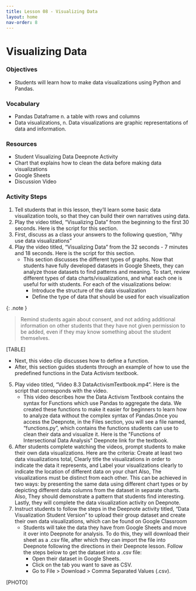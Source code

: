 ```yaml
---
title: Lesson 08 - Visualizing Data
layout: home
nav-order: 8
---
```


# Visualizing Data

### Objectives
- Students will learn how to make data visualizations using Python and Pandas.

### Vocabulary
- Pandas Dataframe n. a  table with rows and columns
- Data visualizations, n. Data visualizations are graphic representations of data and information.

### Resources
- Student Visualizing Data Deepnote Activity  
- Chart that explains how to clean the data before making data visualizations
- Google Sheets
- Discussion Video 

### Activity Steps

1. Tell students that in this lesson, they’ll learn some basic data visualization tools, so that they can build their own narratives using data.
2. Play the video titled, “Visualizing Data” from the beginning to the first 30 seconds. Here is the script for this section. 
3. First, discuss as a class your answers to the following question, “Why use data visualizations”
4. Play the video titled, “Visualizing Data” from the 32 seconds - 7 minutes and 18 seconds. Here is the script for this section. 
    - This section discusses the different types of graphs. Now that students have fully developed datasets in Google Sheets, they can analyze those datasets to find patterns and meaning. To start, review different types of data charts/visualizations, and what each one is useful for with students. For each of the visualizations below:
        - Introduce the structure of the data visualization
        - Define the type of data  that should be used for each visualization

{: .note }
>Remind students again about consent, and not adding additional information on other students that they have not given permission to be added, even if they may know something about the student themselves.

[TABLE]

- Next, this video clip discusses how to define a function.
- After, this section guides students through an example of how to use the predefined functions in the Data Activism textbook. 

5. Play video titled, “Video 8.3 DataActivismTextbook.mp4”. Here is the script that corresponds with the video. 
    - This video describes how the Data Activism Textbook contains the syntax for Functions which use Pandas to aggregate the data. We created these functions to make it easier for beginners to learn how to analyze data without the complex syntax of Pandas.Once you access the Deepnote, in the Files section, you will see a file named, “functions.py”, which contains the functions students can use to clean their data and visualize it.  Here is the "Functions of Intersectional Data Analysis" Deepnote link for the textbook. 
6. After students complete watching the videos, prompt students to make their own data visualizations. Here are the criteria: Create at least two data visualizations total, Clearly title the visualizations in order to indicate the data it represents, and Label your visualizations clearly to indicate the location of different data on your chart  Also, The visualizations must be distinct from each other. This can be achieved in two ways: by presenting the same data using different chart types or by depicting different data columns from the dataset in separate charts. Also, They should demonstrate a pattern that students find interesting. Lastly, they will complete the data visualization activity on Deepnote.
7. Instruct students to follow the steps in the Deepnote activity titled, “Data Visualization Student Version” to upload their group dataset and create their  own data visualizations, which can be found on Google Classroom 
    - Students will take the data they have from Google Sheets and move it over into Deepnote for analysis. To do this, they will download their sheet as a .csv file, after which they can import the file into Deepnote following the directions in their Deepnote lesson. Follow the steps below to get the dataset into a .csv file:
        - Open their dataset in Google Sheets.
        - Click on the tab you want to save as CSV.
        - Go to File > Download > Comma Separated Values (.csv).

[PHOTO]